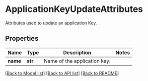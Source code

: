 # ApplicationKeyUpdateAttributes

Attributes used to update an application Key.
## Properties
Name | Type | Description | Notes
------------ | ------------- | ------------- | -------------
**name** | **str** | Name of the application key. | 

[[Back to Model list]](README.md#documentation-for-models) [[Back to API list]](README.md#documentation-for-api-endpoints) [[Back to README]](README.md)


